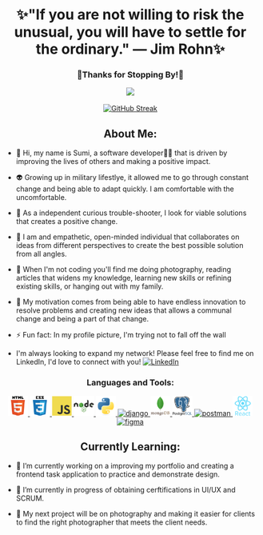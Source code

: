 <!--
Here are some ideas to get you started:
- 🔭 I’m currently working on ...
- 🌱 I’m currently learning ...
- 👯 I’m looking to collaborate on ...
- 🤔 I’m looking for help with ...
- 💬 Ask me about ...
- 📫 How to reach me: ...
- 😄 Pronouns: ...
- ⚡ Fun fact: ...
-->

<div align="center">

<h1>✨"If you are not willing to risk the unusual, you will have to settle for the ordinary." — Jim Rohn✨</h1>

<h3>🌺Thanks for Stopping By!🌺</h3>

<img width=150 src="https://pic.funnygifsbox.com/uploads/2019/12/funnygifsbox.com-2019-12-11-06-56-02-73.gif" />

</div>


<div align="center">
  
[![GitHub Streak](https://streak-stats.demolab.com?user=sumurillo&theme=shadow-purple&hide_border=true&border_radius=1&date_format=M%20j%5B%2C%20Y%5D&card_width=500)](https://git.io/streak-stats)

</div>

<h2 align="center">About Me:</h2>

- 🦋 Hi, my name is Sumi, a software developer👩‍💻 that is driven by improving the lives of others and making a positive impact.

- 👽 Growing up in military lifestlye, it allowed me to go through constant change and being able to adapt quickly. I am comfortable with the uncomfortable.

- 🧐 As a independent curious trouble-shooter, I look for viable solutions that creates a positive change.

- 🤝 I am and empathetic, open-minded individual that collaborates on ideas from different perspectives to create the best possible solution from all angles.

- 📸 When I'm not coding you'll find me doing photography, reading articles that widens my knowledge, learning new skills or refining existing skills, or hanging out with my family.

- 🔋 My motivation comes from being able to have endless innovation to resolve problems and creating new ideas that allows a communal change and being a part of that change. 

- ⚡ Fun fact: In my profile picture, I'm trying not to fall off the wall

- I'm always looking to expand my network! Please feel free to find me on LinkedIn, I'd love to connect with you! <a href="https://www.linkedin.com/in/sumurillo/"> ![LinkedIn](https://img.shields.io/badge/linkedin-%230077B5.svg?style=for-the-badge&logo=linkedin&logoColor=white) </a> 

<h3 align="center">Languages and Tools:</h3>
<p align="center"><a href="https://www.w3.org/html/" target="_blank" rel="noreferrer"> <img src="https://raw.githubusercontent.com/devicons/devicon/master/icons/html5/html5-original-wordmark.svg" alt="html5" width="40" height="40"/> </a> <a href="https://www.w3schools.com/css/" target="_blank" rel="noreferrer"> <img src="https://raw.githubusercontent.com/devicons/devicon/master/icons/css3/css3-original-wordmark.svg" alt="css3" width="40" height="40"/> </a> <a href="https://developer.mozilla.org/en-US/docs/Web/JavaScript" target="_blank" rel="noreferrer"> <img src="https://raw.githubusercontent.com/devicons/devicon/master/icons/javascript/javascript-original.svg" alt="javascript" width="40" height="40"/> </a>
<a href="https://nodejs.org" target="_blank" rel="noreferrer"> <img src="https://raw.githubusercontent.com/devicons/devicon/master/icons/nodejs/nodejs-original-wordmark.svg" alt="nodejs" width="40" height="40"/> </a><a href="https://www.python.org" target="_blank" rel="noreferrer"> <img src="https://raw.githubusercontent.com/devicons/devicon/master/icons/python/python-original.svg" alt="python" width="40" height="40"/> </a><a href="https://www.djangoproject.com/" target="_blank" rel="noreferrer"> <img src="https://cdn.worldvectorlogo.com/logos/django.svg" alt="django" width="40" height="40"/> </a> <a href="https://www.mongodb.com/" target="_blank" rel="noreferrer"> <img src="https://raw.githubusercontent.com/devicons/devicon/master/icons/mongodb/mongodb-original-wordmark.svg" alt="mongodb" width="40" height="40"/> </a> <a href="https://www.postgresql.org" target="_blank" rel="noreferrer"> <img src="https://raw.githubusercontent.com/devicons/devicon/master/icons/postgresql/postgresql-original-wordmark.svg" alt="postgresql" width="40" height="40"/> </a> <a href="https://postman.com" target="_blank" rel="noreferrer"> <img src="https://www.vectorlogo.zone/logos/getpostman/getpostman-icon.svg" alt="postman" width="40" height="40"/> </a><a href="https://reactjs.org/" target="_blank" rel="noreferrer"> <img src="https://raw.githubusercontent.com/devicons/devicon/master/icons/react/react-original-wordmark.svg" alt="react" width="40" height="40"/> </a><a href="https://www.figma.com/" target="_blank" rel="noreferrer"> <img src="https://www.vectorlogo.zone/logos/figma/figma-icon.svg" alt="figma" width="40" height="40"/> </a></p>


<h2 align="center">Currently Learning:</h2>

- 🔭 I’m currently working on a improving my portfolio and creating a frontend task application to practice and demonstrate design.

- 🌱 I’m currently in progress of obtaining cerftifications in UI/UX and SCRUM.
  
- 🪷 My next project will be on photography and making it easier for clients to find the right photographer that meets the client needs.




